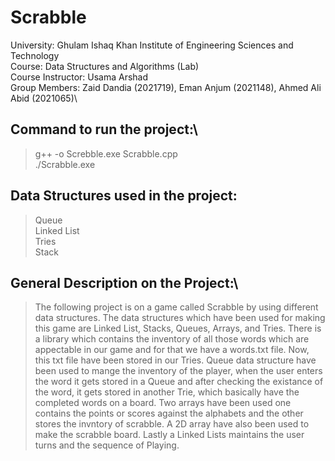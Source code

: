 # Scrabble

University: Ghulam Ishaq Khan Institute of Engineering Sciences and Technology\
Course: Data Structures and Algorithms (Lab)\
Course Instructor: Usama Arshad\
Group Members: Zaid Dandia (2021719), Eman Anjum (2021148), Ahmed Ali Abid (2021065)\

## Command to run the project:\
> g++ -o Screbble.exe Scrabble.cpp\
> ./Scrabble.exe

## Data Structures used in the project:
>Queue\
>Linked List\
>Tries\
>Stack

## General Description on the Project:\
>The following project is on a game called Scrabble by using different data structures.
The data structures which have been used for making this game are Linked List, Stacks, Queues, Arrays, and Tries. There is a library which contains the inventory 
of all those words which are appectable in our game and for that we have a words.txt file. Now, this txt file have been stored in our Tries. Queue data structure 
have been used to mange the inventory of the player, when the user enters the word it gets stored in a Queue and after checking the existance of the word, it gets 
stored in another Trie, which basically have the completed words on a board. Two arrays have been used one contains the points or scores against the alphabets and 
the other stores the invntory of scrabble. A 2D array have also been used to make the scrabble board. Lastly a Linked Lists maintains the user turns and the 
sequence of Playing.

